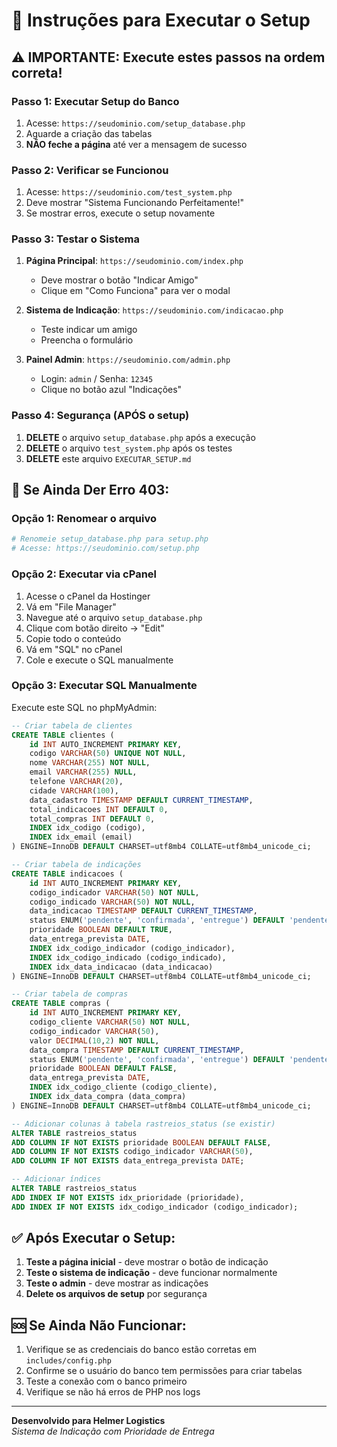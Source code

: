 # 🚀 Instruções para Executar o Setup

## ⚠️ **IMPORTANTE: Execute estes passos na ordem correta!**

### **Passo 1: Executar Setup do Banco**
1. Acesse: `https://seudominio.com/setup_database.php`
2. Aguarde a criação das tabelas
3. **NÃO feche a página** até ver a mensagem de sucesso

### **Passo 2: Verificar se Funcionou**
1. Acesse: `https://seudominio.com/test_system.php`
2. Deve mostrar "Sistema Funcionando Perfeitamente!"
3. Se mostrar erros, execute o setup novamente

### **Passo 3: Testar o Sistema**
1. **Página Principal**: `https://seudominio.com/index.php`
   - Deve mostrar o botão "Indicar Amigo"
   - Clique em "Como Funciona" para ver o modal

2. **Sistema de Indicação**: `https://seudominio.com/indicacao.php`
   - Teste indicar um amigo
   - Preencha o formulário

3. **Painel Admin**: `https://seudominio.com/admin.php`
   - Login: `admin` / Senha: `12345`
   - Clique no botão azul "Indicações"

### **Passo 4: Segurança (APÓS o setup)**
1. **DELETE** o arquivo `setup_database.php` após a execução
2. **DELETE** o arquivo `test_system.php` após os testes
3. **DELETE** este arquivo `EXECUTAR_SETUP.md`

## 🔧 **Se Ainda Der Erro 403:**

### **Opção 1: Renomear o arquivo**
```bash
# Renomeie setup_database.php para setup.php
# Acesse: https://seudominio.com/setup.php
```

### **Opção 2: Executar via cPanel**
1. Acesse o cPanel da Hostinger
2. Vá em "File Manager"
3. Navegue até o arquivo `setup_database.php`
4. Clique com botão direito → "Edit"
5. Copie todo o conteúdo
6. Vá em "SQL" no cPanel
7. Cole e execute o SQL manualmente

### **Opção 3: Executar SQL Manualmente**
Execute este SQL no phpMyAdmin:

```sql
-- Criar tabela de clientes
CREATE TABLE clientes (
    id INT AUTO_INCREMENT PRIMARY KEY,
    codigo VARCHAR(50) UNIQUE NOT NULL,
    nome VARCHAR(255) NOT NULL,
    email VARCHAR(255) NULL,
    telefone VARCHAR(20),
    cidade VARCHAR(100),
    data_cadastro TIMESTAMP DEFAULT CURRENT_TIMESTAMP,
    total_indicacoes INT DEFAULT 0,
    total_compras INT DEFAULT 0,
    INDEX idx_codigo (codigo),
    INDEX idx_email (email)
) ENGINE=InnoDB DEFAULT CHARSET=utf8mb4 COLLATE=utf8mb4_unicode_ci;

-- Criar tabela de indicações
CREATE TABLE indicacoes (
    id INT AUTO_INCREMENT PRIMARY KEY,
    codigo_indicador VARCHAR(50) NOT NULL,
    codigo_indicado VARCHAR(50) NOT NULL,
    data_indicacao TIMESTAMP DEFAULT CURRENT_TIMESTAMP,
    status ENUM('pendente', 'confirmada', 'entregue') DEFAULT 'pendente',
    prioridade BOOLEAN DEFAULT TRUE,
    data_entrega_prevista DATE,
    INDEX idx_codigo_indicador (codigo_indicador),
    INDEX idx_codigo_indicado (codigo_indicado),
    INDEX idx_data_indicacao (data_indicacao)
) ENGINE=InnoDB DEFAULT CHARSET=utf8mb4 COLLATE=utf8mb4_unicode_ci;

-- Criar tabela de compras
CREATE TABLE compras (
    id INT AUTO_INCREMENT PRIMARY KEY,
    codigo_cliente VARCHAR(50) NOT NULL,
    codigo_indicador VARCHAR(50),
    valor DECIMAL(10,2) NOT NULL,
    data_compra TIMESTAMP DEFAULT CURRENT_TIMESTAMP,
    status ENUM('pendente', 'confirmada', 'entregue') DEFAULT 'pendente',
    prioridade BOOLEAN DEFAULT FALSE,
    data_entrega_prevista DATE,
    INDEX idx_codigo_cliente (codigo_cliente),
    INDEX idx_data_compra (data_compra)
) ENGINE=InnoDB DEFAULT CHARSET=utf8mb4 COLLATE=utf8mb4_unicode_ci;

-- Adicionar colunas à tabela rastreios_status (se existir)
ALTER TABLE rastreios_status 
ADD COLUMN IF NOT EXISTS prioridade BOOLEAN DEFAULT FALSE,
ADD COLUMN IF NOT EXISTS codigo_indicador VARCHAR(50),
ADD COLUMN IF NOT EXISTS data_entrega_prevista DATE;

-- Adicionar índices
ALTER TABLE rastreios_status 
ADD INDEX IF NOT EXISTS idx_prioridade (prioridade),
ADD INDEX IF NOT EXISTS idx_codigo_indicador (codigo_indicador);
```

## ✅ **Após Executar o Setup:**

1. **Teste a página inicial** - deve mostrar o botão de indicação
2. **Teste o sistema de indicação** - deve funcionar normalmente
3. **Teste o admin** - deve mostrar as indicações
4. **Delete os arquivos de setup** por segurança

## 🆘 **Se Ainda Não Funcionar:**

1. Verifique se as credenciais do banco estão corretas em `includes/config.php`
2. Confirme se o usuário do banco tem permissões para criar tabelas
3. Teste a conexão com o banco primeiro
4. Verifique se não há erros de PHP nos logs

---

**Desenvolvido para Helmer Logistics**  
*Sistema de Indicação com Prioridade de Entrega*
